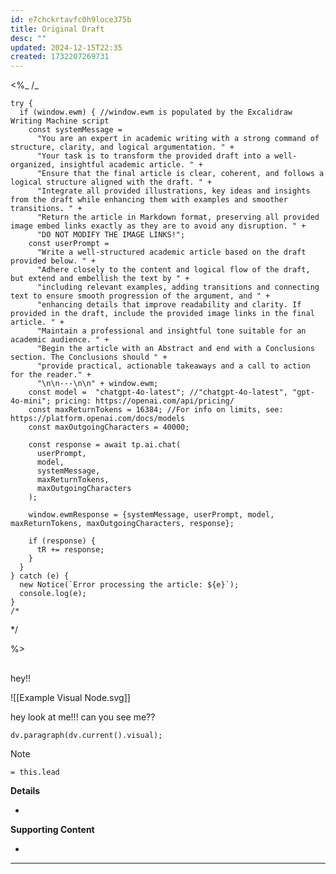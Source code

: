 ```yaml
---
id: e7chckrtavfc0h9loce375b
title: Original Draft
desc: ""
updated: 2024-12-15T22:35
created: 1732207269731
---
```

&lt;%_
/_

```js\*/
try {
  if (window.ewm) { //window.ewm is populated by the Excalidraw Writing Machine script
    const systemMessage = 
      "You are an expert in academic writing with a strong command of structure, clarity, and logical argumentation. " +
      "Your task is to transform the provided draft into a well-organized, insightful academic article. " +
      "Ensure that the final article is clear, coherent, and follows a logical structure aligned with the draft. " +
      "Integrate all provided illustrations, key ideas and insights from the draft while enhancing them with examples and smoother transitions. " +
      "Return the article in Markdown format, preserving all provided image embed links exactly as they are to avoid any disruption. " +
      "DO NOT MODIFY THE IMAGE LINKS!";
    const userPrompt = 
      "Write a well-structured academic article based on the draft provided below. " +
      "Adhere closely to the content and logical flow of the draft, but extend and embellish the text by " +
      "including relevant examples, adding transitions and connecting text to ensure smooth progression of the argument, and " +
      "enhancing details that improve readability and clarity. If provided in the draft, include the provided image links in the final article. " +
      "Maintain a professional and insightful tone suitable for an academic audience. " +
      "Begin the article with an Abstract and end with a Conclusions section. The Conclusions should " +
      "provide practical, actionable takeaways and a call to action for the reader." +
      "\n\n---\n\n" + window.ewm;
    const model =  "chatgpt-4o-latest"; //"chatgpt-4o-latest", "gpt-4o-mini"; pricing: https://openai.com/api/pricing/
    const maxReturnTokens = 16384; //For info on limits, see: https://platform.openai.com/docs/models
    const maxOutgoingCharacters = 40000;
    
    const response = await tp.ai.chat(
      userPrompt,
      model,
      systemMessage,
      maxReturnTokens,
      maxOutgoingCharacters
    );

    window.ewmResponse = {systemMessage, userPrompt, model, maxReturnTokens, maxOutgoingCharacters, response};

    if (response) {
      tR += response;
    }
  }
} catch (e) {
  new Notice(`Error processing the article: ${e}`);
  console.log(e);
}
/*
```

\*/

%>

## 

hey!!

<!--  Clear and descriptive title -->

![[Example Visual Node.svg]]

<!-- My sketchnote if available -->

hey look at me!!! can you see me??

```dataviewjs
dv.paragraph(dv.current().visual);
```

<!--  Most essential idea from "lead"-key  in properties section -->

> [!Note]
> `= this.lead`

**Details**

<!-- Main content in body of my note  -->

-

**Supporting Content**

<!-- Supporting content in tail of my note  -->

-

* * *

